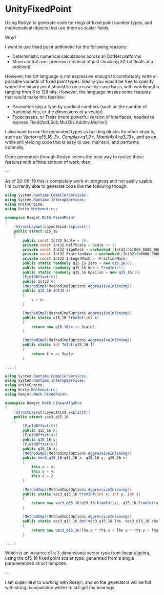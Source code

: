 # UnityFixedPoint
Using Roslyn to generate code for rings of fixed point number types, and mathematical objects that use them as scalar fields.

Why?

I want to use fixed point arithmetic for the following reasons:

- Deterministic numerical calculations across all DotNet platforms
- More control over precision (instead of just chucking 32-bit floats at a problem)

However, the C# language is not expressive enough to comfortably write all possible variants of fixed point types. Ideally you would be free to specify where the binary point should lie on a case-by-case basis, with wordlengths ranging from 8 to 128 bits. However, the language misses some features that would make this feasible:

- Parameterizing a type by cardinal numbers (such as the number of fractional bits, or the dimensions of a vector)
- Typeclasses, or Traits (more powerful version of interfaces, needed to express Field{Add,Sub,Mul,Div,AddInv,MulInv})

I also want to use the generated types as building blocks for other objects, such as: *Vector<q15_16, 3>, Complex<q1_7>, Matrix4x4<q3_13>*, and so on, while still yielding code that is easy to use, maintain, and performs optimally.

Code generation through Roslyn seems the best way to realize these features with a finite amount of work, then.

--

As of 20-08-19 this is completely work-in-progress and not easily usable. I'm currently able to generate code like the following though:

```csharp
using System.Runtime.CompilerServices;
using System.Runtime.InteropServices;
using UnityEngine;
using Unity.Mathematics;

namespace Ramjet.Math.FixedPoint
{
    [StructLayout(LayoutKind.Explicit)]
    public struct q15_16
    {
        public const Int32 Scale = 16;
        private const Int32 HalfScale = Scale >> 1;
        private const Int32 SignMask = unchecked((Int32)0b1000_0000_0000_0000_0000_0000_0000_0000);
        private const Int32 FractionMask = unchecked((Int32)0b0000_0000_0000_0000_1111_1111_1111_1111);
        private const Int32 IntegerMask = ~FractionMask;
        public static readonly q15_16 Zero = new q15_16(0);
        public static readonly q15_16 One = FromInt(1);
        public static readonly q15_16 Epsilon = new q15_16(1);
        [FieldOffset(0)]
        public Int32 v;
        [MethodImpl(MethodImplOptions.AggressiveInlining)]
        public q15_16(Int32 x)
        {
            v = x;
        }

        [MethodImpl(MethodImplOptions.AggressiveInlining)]
        public static q15_16 FromInt(int x)
        {
            return new q15_16(x << Scale);
        }

        [MethodImpl(MethodImplOptions.AggressiveInlining)]
        public static int ToInt(q15_16 f)
        {
            return f.v >> Scale;
        }

[...]

using System.Runtime.CompilerServices;
using System.Runtime.InteropServices;
using UnityEngine;
using Unity.Mathematics;
using Ramjet.Math.FixedPoint;

namespace Ramjet.Math.LinearAlgebra
{
    [StructLayout(LayoutKind.Explicit)]
    public struct vec3_q15_16
    {
        [FieldOffset(0)]
        public q15_16 x;
        [FieldOffset(4)]
        public q15_16 y;
        [FieldOffset(8)]
        public q15_16 z;
        [MethodImpl(MethodImplOptions.AggressiveInlining)]
        public vec3_q15_16(q15_16 x, q15_16 y, q15_16 z)
        {
            this.x = x;
            this.y = y;
            this.z = z
        }

        [MethodImpl(MethodImplOptions.AggressiveInlining)]
        public static vec3_q15_16 FromInt(int x, int y, int z)
        {
            return new vec3_q15_16(q15_16.FromInt(x), q15_16.FromInt(y), q15_16.FromInt(z));
        }

        [MethodImpl(MethodImplOptions.AggressiveInlining)]
        public static vec3_q15_16 dot(vec3_q15_16 lhs, vec3_q15_16 rhs)
        {
            return new vec3_q15_16(lhs.x * rhs.x + lhs.y * rhs.y + lhs.z * rhs.z);
        }

[...]

```

Which is an instance of a 3-dimensional vector type from linear algebra, using the q15_16 fixed point scalar type, generated from a single parameterized struct template.

--

I am super new to working with Roslyn, and so the generators will be full with string manipulation while I'm still get my bearings.
